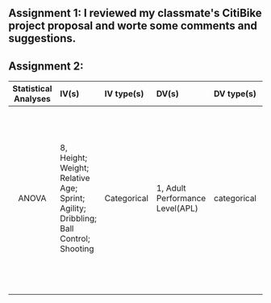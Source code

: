 ## Assignment 1: I reviewed my classmate's CitiBike project proposal and worte some comments and suggestions.
## Assignment 2:
| **Statistical Analyses**	|  **IV(s)**  |  **IV type(s)** |  **DV(s)**  |  **DV type(s)**  |  **Control Var** | **Control Var type**  | **Question to be answered** | **_H0_** | **alpha** | **link to paper**| 
|:----------:|:----------|:------------|:-------------|:-------------|:------------|:------------- |:------------------|:----:|:-------:|:-------|
ANOVA	| 8, Height; Weight; Relative Age; Sprint; Agility; Dribbling; Ball Control; Shooting | Categorical | 1, Adult Performance Level(APL)| categorical | 1, age | continuous (could also be categorical) | 	Do the motor and anthropometric variables show a prognostic relevance for future success in adulthood? | Players who reached higher APL do not have better motor test result than players with lower APL. | 0.05 | [The influence of speed abilities and technical skills in early adolescence on adult success in soccer: A long-term prospective analysis using ANOVA and SEM approaches](https://journals.plos.org/plosone/article?id=10.1371/journal.pone.0182211) |
  |||||||||
